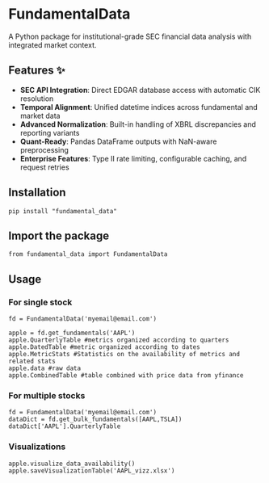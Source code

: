 # FundamentalData

A Python package for institutional-grade SEC financial data analysis with integrated market context.

## Features ✨

- **SEC API Integration**: Direct EDGAR database access with automatic CIK resolution
- **Temporal Alignment**: Unified datetime indices across fundamental and market data
- **Advanced Normalization**: Built-in handling of XBRL discrepancies and reporting variants
- **Quant-Ready**: Pandas DataFrame outputs with NaN-aware preprocessing
- **Enterprise Features**: Type II rate limiting, configurable caching, and request retries

## Installation

```
pip install "fundamental_data"
```

## Import the package

```
from fundamental_data import FundamentalData
```

## Usage

### For single stock

```
fd = FundamentalData('myemail@email.com')

apple = fd.get_fundamentals('AAPL')
apple.QuarterlyTable #metrics organized according to quarters
apple.DatedTable #metric organized according to dates
apple.MetricStats #Statistics on the availability of metrics and related stats
apple.data #raw data
apple.CombinedTable #table combined with price data from yfinance
```

### For multiple stocks

```
fd = FundamentalData('myemail@email.com')
dataDict = fd.get_bulk_fundamentals([AAPL,TSLA])
dataDict['AAPL'].QuarterlyTable
```

### Visualizations

```
apple.visualize_data_availability()
apple.saveVisualizationTable('AAPL_vizz.xlsx')
```
